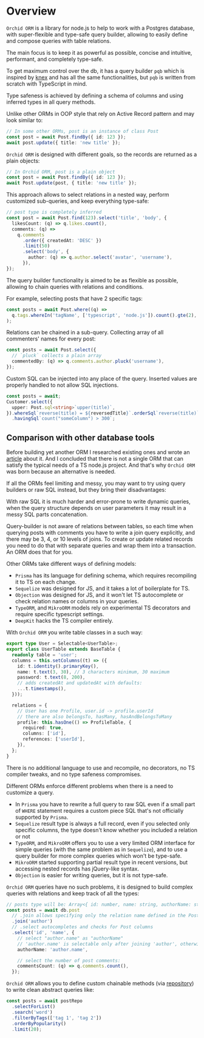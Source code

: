 # Overview

`Orchid ORM` is a library for node.js to help to work with a Postgres database,
with super-flexible and type-safe query builder,
allowing to easily define and compose queries with table relations.

The main focus is to keep it as powerful as possible, concise and intuitive, performant, and completely type-safe.

To get maximum control over the db, it has a query builder `pqb` which is inspired by [knex](http://knexjs.org/) and has all the same functionalities,
but `pqb` is written from scratch with TypeScript in mind.

Type safeness is achieved by defining a schema of columns and using inferred types in all query methods.

Unlike other ORMs in OOP style that rely on Active Record pattern and may look similar to:

```ts
// In some other ORMs, post is an instance of class Post
const post = await Post.findBy({ id: 123 });
await post.update({ title: 'new title' });
```

`Orchid ORM` is designed with different goals, so the records are returned as a plain objects:

```ts
// In Orchid ORM, post is a plain object
const post = await Post.findBy({ id: 123 });
await Post.update(post, { title: 'new title' });
```

This approach allows to select relations in a nested way, perform customized sub-queries, and keep everything type-safe:

```ts
// post type is completely inferred
const post = await Post.find(123).select('title', 'body', {
  likesCount: (q) => q.likes.count(),
  comments: (q) =>
    q.comments
      .order({ createdAt: 'DESC' })
      .limit(50)
      .select('body', {
        author: (q) => q.author.select('avatar', 'username'),
      }),
});
```

The query builder functionality is aimed to be as flexible as possible, allowing to chain queries with relations and conditions.

For example, selecting posts that have 2 specific tags:

```ts
const posts = await Post.where((q) =>
  q.tags.whereIn('tagName', ['typescript', 'node.js']).count().gte(2),
);
```

Relations can be chained in a sub-query.
Collecting array of all commenters' names for every post:

```ts
const posts = await Post.select({
  // `pluck` collects a plain array
  commentedBy: (q) => q.comments.author.pluck('username'),
});
```

Custom SQL can be injected into any place of the query.
Inserted values are properly handled to not allow SQL injections.

```ts
const posts = await;
Customer.select({
  upper: Post.sql<string>`upper(title)`,
}).whereSql`reverse(title) = ${reversedTitle}`.orderSql`reverse(title)`
  .havingSql`count("someColumn") > 300`;
```

## Comparison with other database tools

Before building yet another ORM I researched existing ones and wrote an [article](https://romeerez.hashnode.dev/nodejs-orms-overview-and-comparison) about it.
And I concluded that there is not a single ORM that can satisfy the typical needs of a TS node.js project.
And that's why `Orchid ORM` was born because an alternative is needed.

If all the ORMs feel limiting and messy, you may want to try using query builders or raw SQL instead, but they bring their disadvantages:

With raw SQL it is much harder and error-prone to write dynamic queries, when the query structure depends on user parameters it may result in a messy SQL parts concatenation.

Query-builder is not aware of relations between tables, so each time when querying posts with comments you have to write a join query explicitly, and there may be 3, 4, or 10 levels of joins.
To create or update related records you need to do that with separate queries and wrap them into a transaction.
An ORM does that for you.

Other ORMs take different ways of defining models:

- `Prisma` has its language for defining schema, which requires recompiling it to TS on each change.
- `Sequelize` was designed for JS, and it takes a lot of boilerplate for TS.
- `Objection` was designed for JS, and it won't let TS autocomplete or check relation names or columns in your queries.
- `TypeORM`, and `MikroORM` models rely on experimental TS decorators and require specific typescript settings.
- `DeepKit` hacks the TS compiler entirely.

With `Orchid ORM` you write table classes in a such way:

```ts
export type User = Selectable<UserTable>;
export class UserTable extends BaseTable {
  readonly table = 'user';
  columns = this.setColumns((t) => ({
    id: t.identity().primaryKey(),
    name: t.text(3, 30), // 3 characters minimum, 30 maximum
    password: t.text(8, 200),
    // adds createdAt and updatedAt with defaults:
    ...t.timestamps(),
  }));

  relations = {
    // User has one Profile, user.id -> profile.userId
    // there are also belongsTo, hasMany, hasAndBelongsToMany
    profile: this.hasOne(() => ProfileTable, {
      required: true,
      columns: ['id'],
      references: ['userId'],
    }),
  };
}
```

There is no additional language to use and recompile, no decorators, no TS compiler tweaks, and no type safeness compromises.

Different ORMs enforce different problems when there is a need to customize a query.

- In `Prisma` you have to rewrite a full query to raw SQL even if a small part of `WHERE` statement requires a custom piece SQL that's not officially supported by `Prisma`.
- `Sequelize` result type is always a full record, even if you selected only specific columns, the type doesn't know whether you included a relation or not
- `TypeORM`, and `MikroORM` offers you to use a very limited ORM interface for simple queries (with the same problem as in `Sequelize`), and to use a query builder for more complex queries which won't be type-safe.
- `MikroORM` started supporting partial result type in recent versions, but accessing nested records has jQuery-like syntax.
- `Objection` is easier for writing queries, but it is not type-safe.

`Orchid ORM` queries have no such problems, it is designed to build complex queries with relations and keep track of all the types:

```ts
// posts type will be: Array<{ id: number, name: string, authorName: string, commentsCount: number }>
const posts = await db.post
  // .join allows specifying only the relation name defined in the Post table
  .join('author')
  // .select autocompletes and checks for Post columns
  .select('id', 'name', {
    // select "author.name" as "authorName"
    // 'author.name' is selectable only after joining 'author', otherwise compilation error
    authorName: 'author.name',

    // select the number of post comments:
    commentsCount: (q) => q.comments.count(),
  });
```

`Orchid ORM` allows you to define custom chainable methods (via [repository](/guide/repo)) to write clean abstract queries like:

```ts
const posts = await postRepo
  .selectForList()
  .search('word')
  .filterByTags(['tag 1', 'tag 2'])
  .orderByPopularity()
  .limit(20);
```
